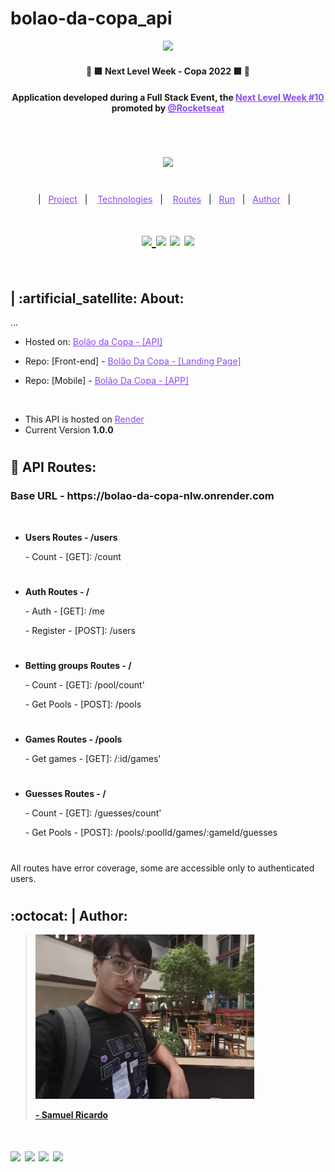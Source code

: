 # bolao-da-copa_api

<p align="center"> 
  <a target="_blank" href="https://www.rocketseat.com.br/">
    <img width="auto" src="https://media.discordapp.net/attachments/1084951017264783441/1084951190615359559/image.png?width=1064&height=599"/>
  </a> 
</p>

<h4 align="center" >🚀 🟪 Next Level Week - Copa 2022 🟪 🚀</h4>



<h4 align="center">
  Application developed during a Full Stack Event, the <a target="_blank" style="color: #8a4af3;" href="https://github.com/topics/next-level-week">Next Level Week #10</a> promoted by <a target="_blank" style="color: #8a4af3;" href="https://www.rocketseat.com.br/">@Rocketseat</a>
</h4>

#
<br>

<p align="center"><img src="https://github.com/rocketseat-education/nlw-copa-ignite/raw/main/.github/logo.svg"/></p>


#
<p align="center">
  |&nbsp;&nbsp;
  <a style="color: #8a4af3;" href="#project">Project</a>&nbsp;&nbsp;&nbsp;|&nbsp;&nbsp;&nbsp;
  <a style="color: #8a4af3;" href="#techs">Technologies</a>&nbsp;&nbsp;&nbsp;|&nbsp;&nbsp;&nbsp;
  <a style="color: #8a4af3;" href="#routes">Routes</a>&nbsp;&nbsp;&nbsp;|&nbsp;&nbsp;
  <a style="color: #8a4af3;" href="#run-project">Run</a>&nbsp;&nbsp;&nbsp;|&nbsp;&nbsp;
  <a style="color: #8a4af3;" href="#author">Author</a>&nbsp;&nbsp;&nbsp;|&nbsp;&nbsp;&nbsp;
</p>

#

<h1 align="center">
  
  <a target="_blank" href="https://github.com/Samuel-Ricardo">
    <img src="https://img.shields.io/static/v1?label=&message=Samuel%20Ricardo&color=black&style=for-the-badge&logo=GITHUB"/>
  </a>

  <a target="_blank" herf="https://www.instagram.com/samuel_ricardo.ex/">
    <img src='https://img.shields.io/static/v1?label=&message=Samuel.ex&color=black&style=for-the-badge&logo=instagram'/> 
  </a>

  <a target="_blank" herf='https://www.linkedin.com/in/samuel-ricardo-cabral/'>
    <img src='https://img.shields.io/static/v1?label=&message=Samuel%20Ricardo&color=black&style=for-the-badge&logo=LinkedIn'/> 
  </a>

  <a target="_blank" herf='https://www.linkedin.com/in/samuel-ricardo-cabral/'>
    <img width="64px" src='https://seeklogo.com/images/R/rocketseat-logo-666CE4B396-seeklogo.com.png'/> 
  </a>

</h1>

<br>

<p id="project"/>

<h2>  | :artificial_satellite: About:  </h2>

<p align="justfy">
  ...
</p>

- Hosted on: <a  style="color: #8a4af3;" href="https://bolao-da-copa-nlw.onrender.com">Bolão da Copa - [API] </a> 

 - Repo: [Front-end] - <a style="color: #8a4af3;" href="https://github.com/Samuel-Ricardo/bolao-da-copa">Bolão Da Copa - [Landing Page]</a>
 - Repo: [Mobile] - <a style="color: #8a4af3;" href="https://github.com/Samuel-Ricardo/bolao-da-copa_mobile">Bolão Da Copa - [APP]</a>
  
  <br>

- This API is hosted on <a target="_blank" style="color: #8a4af3;" href='https://render.com/'> Render </a> 
- Current Version <b> 1.0.0 </b>

#

<p id="routes"/>

##  :construction: API Routes:

<h3><b> Base URL - https://bolao-da-copa-nlw.onrender.com </b></h3>

<br>

- <b> Users Routes - /users </b>

  <p> - Count - [GET]: /count  </p>

#

- <b> Auth Routes - / </b>

  <p> - Auth - [GET]: /me  </p>
  <p> - Register - [POST]: /users  </p>

# 

- <b> Betting groups Routes - / </b>

  <p> - Count - [GET]: /pool/count' </p>
  <p> - Get Pools - [POST]: /pools  </p>

#

- <b> Games Routes - /pools </b>

  <p> - Get games - [GET]: /:id/games' </p>
  
#

- <b> Guesses Routes - / </b>

  <p> - Count  - [GET]: /guesses/count' </p>
  <p> - Get Pools - [POST]: /pools/:poolId/games/:gameId/guesses  </p>

#

<p align="justfy">
	All routes have error coverage, some are accessible only to authenticated users.
</p>
   
#

   
<h2 id="autor">
  :octocat: | Author:  
</h2>

> <a target="_blank" href="https://www.linkedin.com/in/samuel-ricardo-cabral/"> <img width="350px" src="https://github.com/Samuel-Ricardo/bolao-da-copa/raw/main/readme_files/IMG_20220904_220148_188.jpg"/> <br> <p> <b> - Samuel Ricardo</b> </p></a>

<h1>
  <a herf='https://github.com/Samuel-Ricardo'>
    <img src='https://img.shields.io/static/v1?label=&message=Samuel%20Ricardo&color=black&style=for-the-badge&logo=GITHUB'> 
  </a>
  
  <a herf='https://www.instagram.com/samuel_ricardo.ex/'>
    <img src='https://img.shields.io/static/v1?label=&message=Samuel.ex&color=black&style=for-the-badge&logo=instagram'> 
  </a>
  
  <a herf='https://twitter.com/SamuelR84144340'>
    <img src='https://img.shields.io/static/v1?label=&message=Samuel%20Ricardo&color=black&style=for-the-badge&logo=twitter'> 
  </a>
  
   <a herf='https://www.linkedin.com/in/samuel-ricardo-cabral/'>
    <img src='https://img.shields.io/static/v1?label=&message=Samuel%20Ricardo&color=black&style=for-the-badge&logo=LinkedIn'> 
  </a>
</h1>
